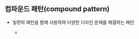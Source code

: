 ## 컴파운드 패턴(compound pattern)
- 일련의 패턴을 함께 사용하여 다양한 디자인 문제를 해결하는 패턴
  - ```java
     
    ```
















